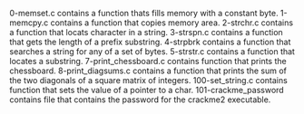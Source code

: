 0-memset.c contains a function thats fills memory with a constant byte.
1-memcpy.c contains a function that copies memory area.
2-strchr.c contains a function that locats character in a string.
3-strspn.c contains a function that gets the length of a prefix substring.
4-strpbrk contains a function that searches a string for any of a set of bytes.
5-strstr.c contains a function that locates a substring.
7-print_chessboard.c contains function that prints the chessboard.
8-print_diagsums.c contains a  function that prints the sum of the two diagonals of a square matrix of integers.
100-set_string.c contains function that sets the value of a pointer to a char.
101-crackme_password contains  file that contains the password for the crackme2 executable.
